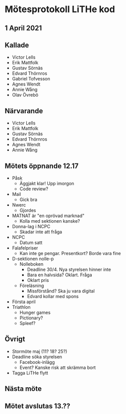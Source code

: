 # Mötesprotokoll LiTHe kod

## 1 April 2021

## Kallade

- Victor Lells
- Erik Mattfolk
- Gustav Sörnäs
- Edvard Thörnros
- Gabriel Tofvesson
- Agnes Wendt
- Annie Wång
- Olav Övrebö

## Närvarande

- Victor Lells
- Erik Mattfolk
- Gustav Sörnäs
- Edvard Thörnros
- Agnes Wendt
- Annie Wång

## Mötets öppnande 12.17

- Påsk
  - Äggjakt klar! Upp imorgon
  - Code review?
- Mail
  - Gick bra
- Nwerc
  - Gjordes
- MATNAT är "en oprövad marknad"
  - Kolla med sektionen kanske?
- Donna-lag i NCPC
  - Skadar inte att fråga
- NCPC
  - Datum satt
- Falafelpriser
  - Kan inte ge pengar. Presentkort? Borde vara fine
- D-sektionen nolle-p
  - Nolleboken
    - Deadline 30/4. Nya styrelsen hinner inte
    - Bara en halvsida? Oklart. Fråga
    - Oklart pris
  - Föreläsning
    - Missförstånd? Ska ju vara digital
    - Edvard kollar med spons
- Första april
- Triathlon
  - Hunger games
  - Pictionary?
  - Spleef?

## Övrigt

- Stormöte maj (11? 18? 25?)
- Deadline söka styrelsen
  - Facebook-inlägg
  - Event? Kanske risk att skrämma bort
- Tagga LiTHe flytt

## Nästa möte

## Mötet avslutas 13.??

